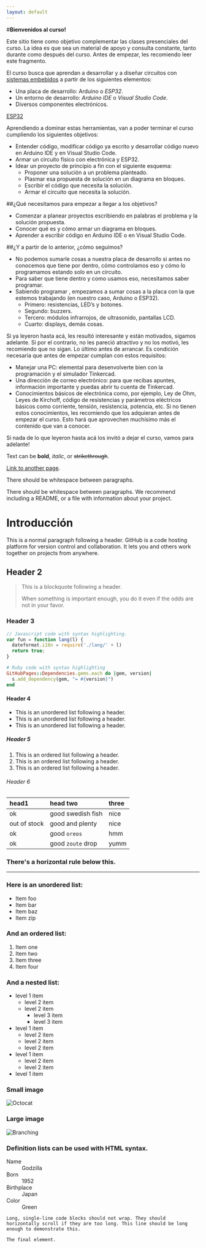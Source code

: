 ```yaml
---
layout: default
---
```


#**Bienvenidos al curso!**

Este sitio tiene como objetivo complementar las clases presenciales del curso. La idea es que sea un material de apoyo y consulta constante, tanto durante como después del curso. Antes de empezar, les recomiendo leer este fragmento.

El curso busca que aprendan a desarrollar y a diseñar circuitos con [sistemas embebidos](https://www.youtube.com/watch?app=desktop&v=dFu4t5yGKfI) a partir de los siguientes elementos:

* Una placa de desarrollo: Arduino o *ESP32*.
* Un entorno de desarrollo: *Arduino IDE* o *Visual Studio Code*.
* Diversos componentes electrónicos.

[ESP32](C:\Users\FABLAB\Documents\proyectos\sitio_web_embebidos_cfp8\web_embebidos_cfp8\assets\img\01_intro.jpg)

Aprendiendo a dominar estas herramientas, van a poder terminar el curso cumpliendo los siguientes objetivos:
* Entender código, modificar código ya escrito y desarrollar código nuevo en Arduino IDE y en Visual Studio Code.
* Armar un circuito físico con electrónica y ESP32.
* Idear un proyecto de principio a fin con el siguiente esquema:
  * Proponer una solución a un problema planteado.
  * Plasmar esa propuesta de solución en un diagrama en bloques.
  * Escribir el código que necesita la solución.
  * Armar el circuito que necesita la solución.

##¿Qué necesitamos para empezar a llegar a los objetivos?
* Comenzar a planear proyectos escribiendo en palabras el problema y la solución propuesta.
* Conocer qué es y cómo armar un diagrama en bloques.
* Aprender a escribir código en Arduino IDE o en Visual Studio Code.

##¿Y a partir de lo anterior, ¿cómo seguimos?
* No podemos sumarle cosas a nuestra placa de desarrollo si antes no conocemos que tiene por dentro, cómo controlamos eso y cómo lo programamos estando solo en un circuito.
* Para saber que tiene dentro y como usamos eso, necesitamos saber programar.
* Sabiendo programar , empezamos a sumar cosas a la placa con la que estemos trabajando (en nuestro caso, Arduino o ESP32).
  * Primero: resistencias, LED’s y botones.
  * Segundo: buzzers.
  * Tercero: módulos infrarrojos, de ultrasonido, pantallas LCD.
  * Cuarto: displays, demás cosas.

Si ya leyeron hasta acá, les resultó interesante y están motivados, sigamos adelante. Si por el contrario, no les pareció atractivo y no los motivó, les recomiendo que no sigan.
Lo último antes de arrancar. Es condición necesaria que antes de empezar cumplan con estos requisitos:

* Manejar una PC: elemental para desenvolverte bien con la programación y el simulador Tinkercad.
* Una dirección de correo electrónico: para que recibas apuntes, información importante y puedas abrir tu cuenta de Tinkercad.
* Conocimientos básicos de electrónica como, por ejemplo, Ley de Ohm, Leyes de Kirchoff, código de resistencias y parámetros eléctricos básicos como corriente, tensión, resistencia, potencia, etc. Si no tienen estos conocimientos, les recomiendo que los adquieran antes de empezar el curso. Esto hará que aprovechen muchísimo más el contenido que van a conocer.

Si nada de lo que leyeron hasta acá los invitó a dejar el curso, vamos para adelante!






























Text can be **bold**, _italic_, or ~~strikethrough~~.

[Link to another page](./another-page.html).

There should be whitespace between paragraphs.

There should be whitespace between paragraphs. We recommend including a README, or a file with information about your project.

# Introducción

This is a normal paragraph following a header. GitHub is a code hosting platform for version control and collaboration. It lets you and others work together on projects from anywhere.

## Header 2

> This is a blockquote following a header.
>
> When something is important enough, you do it even if the odds are not in your favor.

### Header 3

```js
// Javascript code with syntax highlighting.
var fun = function lang(l) {
  dateformat.i18n = require('./lang/' + l)
  return true;
}
```

```ruby
# Ruby code with syntax highlighting
GitHubPages::Dependencies.gems.each do |gem, version|
  s.add_dependency(gem, "= #{version}")
end
```

#### Header 4

*   This is an unordered list following a header.
*   This is an unordered list following a header.
*   This is an unordered list following a header.

##### Header 5

1.  This is an ordered list following a header.
2.  This is an ordered list following a header.
3.  This is an ordered list following a header.

###### Header 6

| head1        | head two          | three |
|:-------------|:------------------|:------|
| ok           | good swedish fish | nice  |
| out of stock | good and plenty   | nice  |
| ok           | good `oreos`      | hmm   |
| ok           | good `zoute` drop | yumm  |

### There's a horizontal rule below this.

* * *

### Here is an unordered list:

*   Item foo
*   Item bar
*   Item baz
*   Item zip

### And an ordered list:

1.  Item one
1.  Item two
1.  Item three
1.  Item four

### And a nested list:

- level 1 item
  - level 2 item
  - level 2 item
    - level 3 item
    - level 3 item
- level 1 item
  - level 2 item
  - level 2 item
  - level 2 item
- level 1 item
  - level 2 item
  - level 2 item
- level 1 item

### Small image

![Octocat](https://github.githubassets.com/images/icons/emoji/octocat.png)

### Large image

![Branching](https://guides.github.com/activities/hello-world/branching.png)


### Definition lists can be used with HTML syntax.

<dl>
<dt>Name</dt>
<dd>Godzilla</dd>
<dt>Born</dt>
<dd>1952</dd>
<dt>Birthplace</dt>
<dd>Japan</dd>
<dt>Color</dt>
<dd>Green</dd>
</dl>

```
Long, single-line code blocks should not wrap. They should horizontally scroll if they are too long. This line should be long enough to demonstrate this.
```

```
The final element.
```
